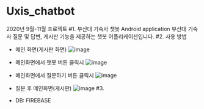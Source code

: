 # Uxis_chatbot
2020년 9월-11월 프로젝트
#1. 부산대 기숙사 챗봇 Android application
부산대 기숙사 질문 및 답변, 게시판 기능을 제공하는 챗봇 어플리케이션입니다. 
#2. 사용 방법
 * 메인 화면(게시판 화면)
![image](https://user-images.githubusercontent.com/44183570/120421803-f0152280-c3a1-11eb-9f42-de725dcec59b.png)

* 메인화면에서 챗봇 버튼 클릭시 
![image](https://user-images.githubusercontent.com/44183570/120422406-22734f80-c3a3-11eb-9ab4-d941919678af.png)

* 메인화면에서 질문하기 버튼 클릭시
![image](https://user-images.githubusercontent.com/44183570/120422074-7e89a400-c3a2-11eb-87e6-3a3280548235.png)
* 질문 후 메인화면(게시판)
![image](https://user-images.githubusercontent.com/44183570/120422106-92350a80-c3a2-11eb-94ce-36c6b50760c5.png)
#3. 
* DB: FIREBASE
